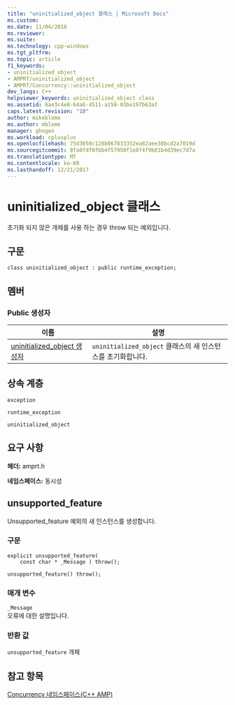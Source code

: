 ```yaml
---
title: "uninitialized_object 클래스 | Microsoft Docs"
ms.custom: 
ms.date: 11/04/2016
ms.reviewer: 
ms.suite: 
ms.technology: cpp-windows
ms.tgt_pltfrm: 
ms.topic: article
f1_keywords:
- uninitialized_object
- AMPRT/uninitialized_object
- AMPRT/Concurrency::uninitialized_object
dev_langs: C++
helpviewer_keywords: uninitialized_object class
ms.assetid: 6ae3c4e8-64a6-4511-a158-03be197b63af
caps.latest.revision: "10"
author: mikeblome
ms.author: mblome
manager: ghogen
ms.workload: cplusplus
ms.openlocfilehash: 75d3050c128b067833352ea82aee38bcd2a7019d
ms.sourcegitcommit: 8fa8fdf0fbb4f57950f1e8f4f9b81b4d39ec7d7a
ms.translationtype: MT
ms.contentlocale: ko-KR
ms.lasthandoff: 12/21/2017
---
```

# <a name="uninitializedobject-class"></a>uninitialized_object 클래스
초기화 되지 않은 개체를 사용 하는 경우 throw 되는 예외입니다.  
  
## <a name="syntax"></a>구문  
  
```  
class uninitialized_object : public runtime_exception;  
```  
  
## <a name="members"></a>멤버  
  
### <a name="public-constructors"></a>Public 생성자  
  
|이름|설명|  
|----------|-----------------|  
|[uninitialized_object 생성자](#ctor)|`uninitialized_object` 클래스의 새 인스턴스를 초기화합니다.|  

  
## <a name="inheritance-hierarchy"></a>상속 계층  
 `exception`  
  
 `runtime_exception`  
  
 `uninitialized_object`  
  
## <a name="requirements"></a>요구 사항  
 **헤더:** amprt.h  
  
 **네임스페이스:** 동시성  
## <a name="uninitialized_object__ctor"></a>unsupported_feature 

Unsupported_feature 예외의 새 인스턴스를 생성합니다.  
  
### <a name="syntax"></a>구문  
  
```  
explicit unsupported_feature(  
    const char * _Message ) throw();  
  
unsupported_feature() throw();  
```  
  
### <a name="parameters"></a>매개 변수  
 `_Message`  
 오류에 대한 설명입니다.  
  
### <a name="return-value"></a>반환 값  
 `unsupported_feature` 개체 

## <a name="see-also"></a>참고 항목  
 [Concurrency 네임스페이스(C++ AMP)](concurrency-namespace-cpp-amp.md)
